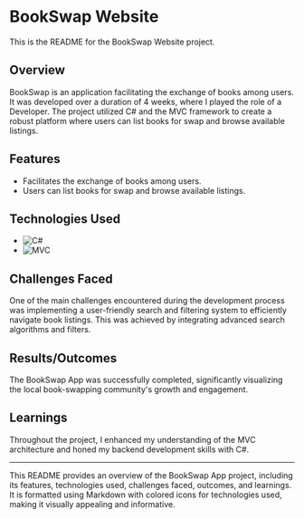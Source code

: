 # BookSwap Website

This is the README for the BookSwap Website project.

## Overview

BookSwap is an application facilitating the exchange of books among users. It was developed over a duration of 4 weeks, where I played the role of a Developer. The project utilized C# and the MVC framework to create a robust platform where users can list books for swap and browse available listings.

## Features

- Facilitates the exchange of books among users.
- Users can list books for swap and browse available listings.

## Technologies Used

- ![C#](https://img.shields.io/badge/C%23-239120?style=for-the-badge&logo=c-sharp&logoColor=white)
- ![MVC](https://img.shields.io/badge/MVC-F05032?style=for-the-badge&logo=.net&logoColor=white)

## Challenges Faced

One of the main challenges encountered during the development process was implementing a user-friendly search and filtering system to efficiently navigate book listings. This was achieved by integrating advanced search algorithms and filters.

## Results/Outcomes

The BookSwap App was successfully completed, significantly visualizing the local book-swapping community's growth and engagement.

## Learnings

Throughout the project, I enhanced my understanding of the MVC architecture and honed my backend development skills with C#.

---

This README provides an overview of the BookSwap App project, including its features, technologies used, challenges faced, outcomes, and learnings. It is formatted using Markdown with colored icons for technologies used, making it visually appealing and informative.
